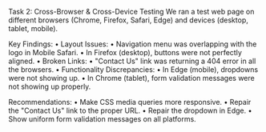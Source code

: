 Task 2: Cross-Browser & Cross-Device Testing
We ran a test web page on different browsers (Chrome, Firefox, Safari, Edge) and devices (desktop, tablet, mobile).

Key Findings:
• Layout Issues:
• Navigation menu was overlapping with the logo in Mobile Safari.
• In Firefox (desktop), buttons were not perfectly aligned.
• Broken Links:
• "Contact Us" link was returning a 404 error in all the browsers.
• Functionality Discrepancies:
• In Edge (mobile), dropdowns were not showing up.
• In Chrome (tablet), form validation messages were not showing up properly.

Recommendations:
• Make CSS media queries more responsive.
• Repair the "Contact Us" link to the proper URL.
• Repair the dropdown in Edge.
• Show uniform form validation messages on all platforms.